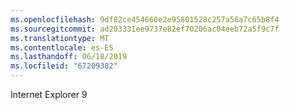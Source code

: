 ```yaml
---
ms.openlocfilehash: 9df82ce454660e2e95801528c257a56a7c65b8f4
ms.sourcegitcommit: ad203331ee9737e82ef70206ac04eeb72a5f9c7f
ms.translationtype: MT
ms.contentlocale: es-ES
ms.lasthandoff: 06/18/2019
ms.locfileid: "67209382"
---
```

Internet Explorer 9